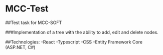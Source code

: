 # MCC-Test
##Test task for MCC-SOFT

###Implementation of a tree with the ability to add, edit and delete nodes.

##Technologies:
-React
-Typescript
-CSS
-Entity Framework Core (ASP.NET, C#)

